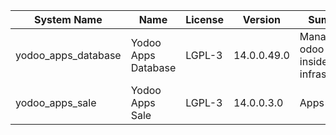 | System Name | Name | License | Version | Summary | Price |
|---|---|---|---|---|---|
| yodoo_apps_database | Yodoo Apps Database | LGPL-3 | 14.0.0.49.0 | Manage all odoo apps inside your infrastructure |  |
| yodoo_apps_sale | Yodoo Apps Sale | LGPL-3 | 14.0.0.3.0 | Apps Sales |  |

